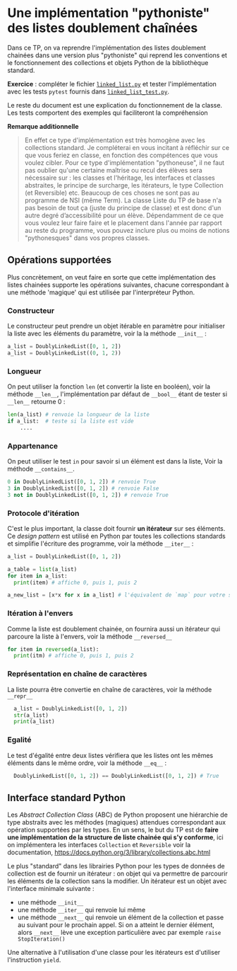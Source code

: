 Une implémentation "pythoniste" des listes doublement chaînées
================================================================

Dans ce TP, on va reprendre l'implémentation des listes doublement chainées dans une version plus "pythoniste" qui reprend les conventions et le fonctionnement des collections et objets Python de la bibliothèque standard.



**Exercice** : compléter le fichier [`linked_list.py`](linked_list.py) et tester l'implémentation avec les tests  `pytest` fournis dans [`linked_list_test.py`](linked_list_test.py).

Le reste du document est une explication du fonctionnement de la classe. Les tests comportent des exemples qui faciliteront la compréhension


**Remarque additionnelle** 

> En effet ce type d'implémentation est très homogène avec les collections standard. Je compléterai en vous incitant à réfléchir sur ce que vous feriez en classe, en fonction des compétences que vous voulez cibler. Pour ce type d'implémentation "pythoneuse", il ne faut pas oublier qu'une certaine maîtrise ou recul des élèves sera nécessaire sur : les classes et l'héritage, les interfaces et classes abstraites, le principe de surcharge, les itérateurs, le type Collection (et Reversible) etc. Beaucoup de ces choses ne sont pas au programme de NSI (même Term). La classe Liste du TP de base n'a pas besoin de tout ça (juste du principe de classe) et est donc d'un autre degré d’accessibilité pour un élève. Dépendamment de ce que vous voulez leur faire faire et le placement dans l'année par rapport au reste du programme, vous pouvez inclure plus ou moins de notions "pythonesques" dans vos propres classes.

Opérations supportées
---------------------

Plus concrètement, on veut faire en sorte que cette implémentation des listes chainées supporte les opérations suivantes, chacune correspondant à une méthode 'magique' qui est utilisée par l'interpréteur Python.

### Constructeur

Le constructeur peut prendre un objet itérable en paramètre pour initialiser la liste avec les éléments du paramètre, voir la la méthode `__init__` :

```python
a_list = DoublyLinkedList([0, 1, 2])
a_list = DoublyLinkedList((0, 1, 2))
```

### Longueur

On peut utiliser la fonction `len` (et convertir la liste en booléen), voir la méthode `__len__`, l'implémentation par défaut de `__bool__` étant de tester si `__len__` retourne 0 :

```python
len(a_list) # renvoie la longueur de la liste
if a_list:  # teste si la liste est vide
    ....
```

### Appartenance

On peut utiliser le test `in` pour savoir si un élément est dans la liste, Voir la méthode `__contains__`.

```python
0 in DoublyLinkedList([0, 1, 2]) # renvoie True
3 in DoublyLinkedList([0, 1, 2]) # renvoie False
3 not in DoublyLinkedList([0, 1, 2]) # renvoie True
```

### Protocole d'itération

C'est le plus important, la classe doit fournir **un itérateur**  sur ses éléments. Ce _design pattern_ est utilisé en Python par toutes   les collections standards et simplifie l'écriture des programme, voir la méthode `__iter__` :

```python
a_list = DoublyLinkedList([0, 1, 2])

a_table = list(a_list)
for item in a_list:
  print(item) # affiche 0, puis 1, puis 2

a_new_list = [x*x for x in a_list] # l'équivalent de `map` pour votre structure
```

### Itération à l'envers

Comme la liste est doublement chainée, on fournira aussi un itérateur qui parcoure la liste à l'envers, voir la méthode `__reversed__`

```python
for item in reversed(a_list):
  print(itm) # affiche 0, puis 1, puis 2
```
  
### Représentation en chaîne de caractères

La liste pourra être convertie en chaîne de caractères, voir la méthode `__repr__`

```python
  a_list = DoublyLinkedList([0, 1, 2])
  str(a_list)
  print(a_list)
```


### Egalité

Le test d'égalité entre deux listes vérifiera que les listes ont les mêmes éléments dans le même ordre, voir la méthode `__eq__` :

```python
  DoublyLinkedList([0, 1, 2]) == DoublyLinkedList([0, 1, 2]) # True
```


Interface standard Python
-------------------------

Les _Abstract Collection Class_ (ABC) de Python proposent une hiérarchie de type abstraits avec les méthodes (magiques) attendues correspondant aux opération supportées par les types.
En un sens, le but du TP est de **faire une implémentation de la structure de liste chainée qui s'y conforme**, ici on implémentera les interfaces `Collection` et `Reversible` voir la documentation, <https://docs.python.org/3/library/collections.abc.html>

Le plus "standard" dans les librairies Python pour les types de données de collection est de fournir un itérateur : on objet qui va permettre de parcourir les éléments de la collection sans la modifier. Un itérateur est un objet avec l'interface minimale suivante :

* une méthode `__init__`
* une méthode `__iter__` qui renvoie lui même
* une méthode `__next__` qui renvoie un élément de la collection et passe au suivant pour le prochain appel. Si on a atteint le dernier élément, alors `__next__` lève une exception particulière avec par exemple `raise StopIteration()`

Une alternative à l'utilisation d'une classe pour les itérateurs est d'utiliser l'instruction `yield`.
